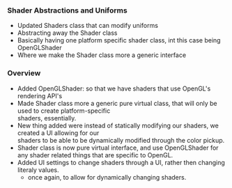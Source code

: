 ### Shader Abstractions and Uniforms
- Updated Shaders class that can modify uniforms
- Abstracting away the Shader class
- Basically having one platform specific shader class, int this case being OpenGLShader
- Where we make the Shader class more a generic interface


### Overview
- Added OpenGLShader: so that we have shaders that use OpenGL's rendering API's
- Made Shader class more a generic pure virtual class, that will only be used to create platform-specific \
    shaders, essentially.
- New thing added were instead of statically modifying our shaders, we created a UI allowing for our \
    shaders to be able to be dynamically modified through the color pickup.
- Shader class is now pure virtual interface, and use OpenGLShader for any shader related things that are specific to OpenGL.
- Added UI settings to change shaders through a UI, rather then changing literaly values.
    - once again, to allow for dynamically changing shaders.